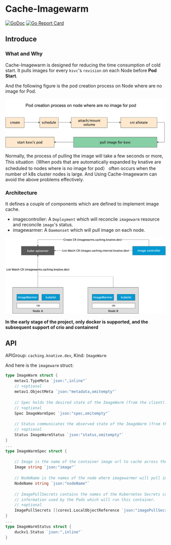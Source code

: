 # Cache-Imagewarm

[![GoDoc](https://godoc.org/knative.dev/sample-controller?status.svg)](https://godoc.org/knative.dev/sample-controller)
[![Go Report Card](https://goreportcard.com/badge/knative/sample-controller)](https://goreportcard.com/report/knative/sample-controller)

## Introduce 

### What and Why
Cache-Imagewarm is designed for reducing the time consumption of cold start. 
It pulls images for every `ksvc`'s `revision` on each Node before **Pod Start**.

And the following figure is the pod creation process on Node where are no image for Pod.

![](./docs/podstart.png)

Normally, the process of pulling the image will take a few seconds or more,
This situation（When pods that are automatically expanded by knative are scheduled to nodes where is no image for pod）
often occurs when the number of k8s cluster nodes is large. 
And Using Cache-Imagewarm can avoid the above problems effectively.

### Architecture

It defines a couple of components which are defined to implement image cache.
- imagecontroller: A `Deployment` which will reconcile `imagewarm` resource and reconcile `image`'s status. 
- imagewarmer: A `Daemonset` which will pull image on each node.

![](./docs/controller.png)


**In the early stage of the project, only docker is supported, 
and the subsequent support of crio and containerd**

## API

APIGroup: `caching.knative.dev`, Kind: `ImageWarm`

And here is the `imagewarm` struct:

```go
type ImageWarm struct {
	metav1.TypeMeta `json:",inline"`
	// +optional
	metav1.ObjectMeta `json:"metadata,omitempty"`

	// Spec holds the desired state of the ImageWarm (from the client).
	// +optional
	Spec ImageWarmSpec `json:"spec,omitempty"`

	// Status communicates the observed state of the ImageWarm (from the reconciler).
	// +optional
	Status ImageWarmStatus `json:"status,omitempty"`
}
...
type ImageWarmSpec struct {

	// Image is the name of the container image url to cache across the cluster.
	Image string `json:"image"`

	// NodeName is the names of the node where imagewarmer will pull image.
	NodeName string `json:"nodeName"`

	// ImagePullSecrets contains the names of the Kubernetes Secrets containing login
	// information used by the Pods which will run this container.
	// +optional
	ImagePullSecrets []corev1.LocalObjectReference `json:"imagePullSecrets,omitempty"`
}
...
type ImageWarmStatus struct {
	duckv1.Status `json:",inline"`
}
```
